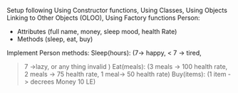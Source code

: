 Setup following Using Constructor functions, Using Classes, Using Objects Linking to Other Objects (OLOO), Using Factory functions
Person:
-	Attributes (full name, money, sleep mood, health Rate)
-	Methods (sleep, eat, buy)

Implement Person methods:
	Sleep(hours): 
(7-> happy, 
< 7 -> tired,
 >7 ->lazy, or any thing invalid )
	Eat(meals): (3 meals -> 100 health rate, 
		         2 meals -> 75 health rate, 1 meal-> 50 health rate)
	Buy(items): (1 item -> decrees Money 10 LE)	

